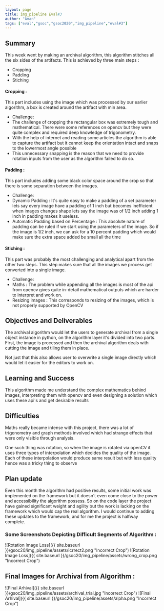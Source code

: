 ```yaml
---
layout: page
title: img_pipeline Eval#3
author: "Aman"
tags: ["eval","gsoc","gsoc2020","img_pipeline","eval#3"]
---
```

 
## Summary
This week went by making an archival algorithm, this algorithm stitches all the six sides of the artifacts. This is achieved by three main steps :
 
* Cropping
* Padding
* Stiching
 
#### Cropping :
This part includes using the image which was processed by our earlier algorithm, a box is created around the artifact with min area.
- Challenge:
 - The challenge of cropping the rectangular box was extremely tough and mathematical. There were some references on opencv but they were quite complex and required deep knowledge of trigonometry.
 - With the help of internet and reading some articles the algorithm is able to capture the artifact but it cannot keep the orientation intact and snaps to the lowermost angle possible
 - This unnecessary snapping is the reason that we need to provide rotation inputs from the user as the algorithm failed to do so.
 #### Padding :
This part includes adding some black color space around the crop so that there is some separation between the images.
- Challenge:
 - Dynamic Padding : It's quite easy to make a padding of a set parameter lets say every image have a padding of 1 inch but becomes inefficient when images changes shape lets say the image was of 1/2 inch adding 1 inch in padding makes it useless.
 - Automatic Padding based on Percentage : This absolute nature of padding can be ruled if we start using the parameters of the image. So if the image is 1/2 inch, we can ask for a 10 percent padding which would make sure the extra space added be small all the time
 
#### Stiching :
This part was probably the most challenging and analytical apart from the other two steps. This step makes sure that all the images we process get converted into a single image.
- Challenge:
 - Maths : The problem while appending all the images is most of the api from opencv gives quite in-detail mathematical outputs which are harder to interpret and work on.
 - Resizing images : This corresponds to resizing of the images, which is not properly supported by OpenCV
 
 
 
## Objectives and Deliverables
The archival algorithm would let the users to generate archival from a single object instance in python, on the algorithm layer it's divided into two parts. First, the image is processed and then the archival algorithm deals with cutting the image and tiling them in place.
 
 Not just that this also allows user to overwrite a single image directly which would let it easier
for the editors to work on.
 
 
 
## Learning and Success
This algorithm made me understand the complex mathematics behind images, interpreting them with opencv and even designing a solution which uses these api's and get desirable results
 
## Difficulties
Maths really became intense with this project, there was a lot of trigonometry and graph methods involved which had strange effects that were only visible through analysis.
 
 
One such thing was rotation, so when the image is rotated via openCV it uses three types of interpolation which decides the quality of the image. Each of these interpolation would produce same result but with less quality hence was a tricky thing to observe
 
## Plan update
Even this month the algorithm had positive results, some initial work was implemented on the framework but it doesn't even come close to the power and accessibility the algorithm possess. So on the code layer the project have gained significant weight and agility but the work is lacking on the framework which would cap the real algorithm. I would continue to adding these updates to the framework, and for me the project is halfway complete.
 
 
### Some Screenshots Depicting Difficult Segments of Algorithm :
 
![Rotation Image Loss]({{ site.baseurl }}/gsoc20/img_pipeline/assets/icrrect2.png "Incorrect Crop")
![Rotation Image Loss]({{ site.baseurl }}/gsoc20/img_pipeline/assets/wrong_crop.png "Incorrect Crop")
 
## Final Images for Archival from Algorithm :
![Final Arhival]({{ site.baseurl }}/gsoc20/img_pipeline/assets/archival_trial.jpg "Incorrect Crop")
![Final Arhival]({{ site.baseurl }}/gsoc20/img_pipeline/assets/alpha.png "Incorrect Crop")
 
 

